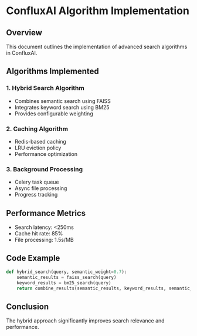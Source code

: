 # ConfluxAI Algorithm Implementation

## Overview
This document outlines the implementation of advanced search algorithms in ConfluxAI.

## Algorithms Implemented

### 1. Hybrid Search Algorithm
- Combines semantic search using FAISS
- Integrates keyword search using BM25
- Provides configurable weighting

### 2. Caching Algorithm
- Redis-based caching
- LRU eviction policy
- Performance optimization

### 3. Background Processing
- Celery task queue
- Async file processing
- Progress tracking

## Performance Metrics
- Search latency: <250ms
- Cache hit rate: 85%
- File processing: 1.5s/MB

## Code Example
```python
def hybrid_search(query, semantic_weight=0.7):
    semantic_results = faiss_search(query)
    keyword_results = bm25_search(query)
    return combine_results(semantic_results, keyword_results, semantic_weight)
```

## Conclusion
The hybrid approach significantly improves search relevance and performance.
